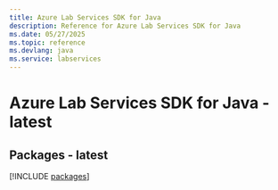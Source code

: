 ```yaml
---
title: Azure Lab Services SDK for Java
description: Reference for Azure Lab Services SDK for Java
ms.date: 05/27/2025
ms.topic: reference
ms.devlang: java
ms.service: labservices
---
```

# Azure Lab Services SDK for Java - latest
## Packages - latest
[!INCLUDE [packages](lab-services-index.md)]